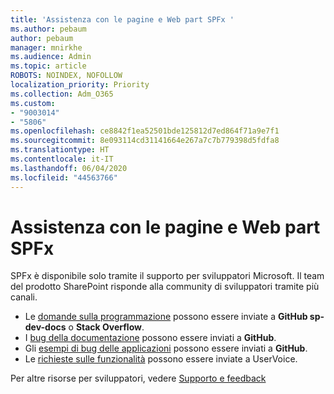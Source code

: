 ```yaml
---
title: 'Assistenza con le pagine e Web part SPFx '
ms.author: pebaum
author: pebaum
manager: mnirkhe
ms.audience: Admin
ms.topic: article
ROBOTS: NOINDEX, NOFOLLOW
localization_priority: Priority
ms.collection: Adm_O365
ms.custom:
- "9003014"
- "5806"
ms.openlocfilehash: ce8842f1ea52501bde125812d7ed864f71a9e7f1
ms.sourcegitcommit: 8e093114cd31141664e267a7c7b779398d5fdfa8
ms.translationtype: HT
ms.contentlocale: it-IT
ms.lasthandoff: 06/04/2020
ms.locfileid: "44563766"
---
```

# <a name="help-with-spfx-pages-and-web-parts"></a>Assistenza con le pagine e Web part SPFx 

SPFx è disponibile solo tramite il supporto per sviluppatori Microsoft. Il team del prodotto SharePoint risponde alla community di sviluppatori tramite più canali.

- Le [domande sulla programmazione](https://docs.microsoft.com/sharepoint/dev/support-feedback#programming-questions) possono essere inviate a **GitHub sp-dev-docs** o **Stack Overflow**.
- I [bug della documentazione](https://docs.microsoft.com/sharepoint/dev/support-feedback#documentation-bugs) possono essere inviati a **GitHub**.
- Gli [esempi di bug delle applicazioni](https://docs.microsoft.com/sharepoint/dev/support-feedback#sample-application-bugs) possono essere inviati a **GitHub**.
- Le [richieste sulle funzionalità](https://docs.microsoft.com/sharepoint/dev/support-feedback#feature-requests) possono essere inviate a UserVoice.

Per altre risorse per sviluppatori, vedere [Supporto e feedback](https://docs.microsoft.com/sharepoint/dev/support-feedback)